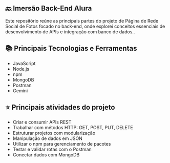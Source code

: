 ## 🔙 Imersão Back-End Alura
<p>Este repositório reúne as principais partes do projeto de Página de Rede Social de Fotos focado no back-end, onde explorei conceitos essenciais de desenvolvimento de APIs e integração com banco de dados..</p>

## 📚 Principais Tecnologias e Ferramentas
- JavaScript
- Node.js
- npm
- MongoDB
- Postman
- Gemini

## ⭐ Principais atividades do projeto
- Criar e consumir APIs REST
- Trabalhar com métodos HTTP: GET, POST, PUT, DELETE
- Estruturar projetos com modularização
- Manipulação de dados em JSON
- Utilizar o npm para gerenciamento de pacotes
- Testar e validar rotas com o Postman
- Conectar dados com MongoDB
